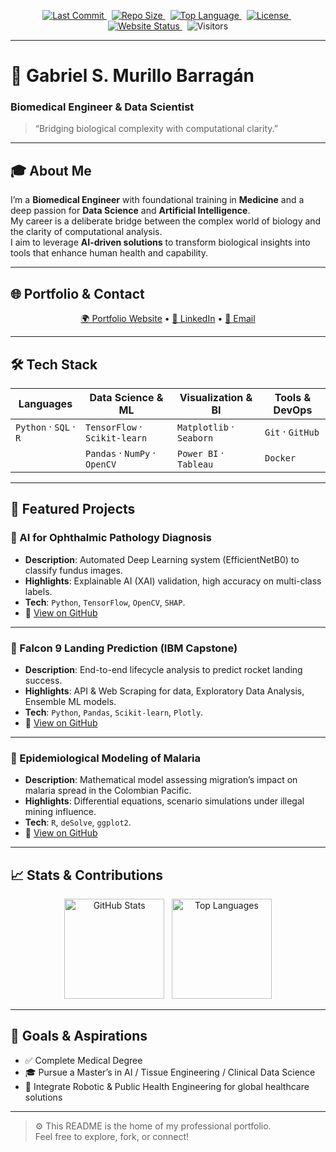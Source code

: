 <!--
  README.md for Gabriel S. Murillo Barragán
  Biomedical Engineer & Data Scientist
-->

<!-- Badges -->
<p align="center">
  <a href="https://github.com/gabrielsmurillo/portfolio">
    <img alt="Last Commit" src="https://img.shields.io/github/last-commit/gabrielsmurillo/portfolio" />
  </a>
  &nbsp;
  <a href="https://github.com/gabrielsmurillo/portfolio">
    <img alt="Repo Size" src="https://img.shields.io/github/repo-size/gabrielsmurillo/portfolio" />
  </a>
  &nbsp;
  <a href="https://github.com/gabrielsmurillo/portfolio">
    <img alt="Top Language" src="https://img.shields.io/github/languages/top/gabrielsmurillo/portfolio" />
  </a>
  &nbsp;
  <a href="https://github.com/gabrielsmurillo/portfolio/blob/main/LICENSE">
    <img alt="License" src="https://img.shields.io/github/license/gabrielsmurillo/portfolio" />
  </a>
  &nbsp;
  <a href="https://gabrielsmurillo.github.io/portfolio">
    <img alt="Website Status" src="https://img.shields.io/website-up-down-green-red/http/shields.io.svg?label=portfolio%20site" />
  </a>
  &nbsp;
  <img alt="Visitors" src="https://visitor-badge.laobi.icu/badge?page_id=gabrielsmurillo.portfolio" />
</p>

---

# 👋 Gabriel S. Murillo Barragán  
### Biomedical Engineer & Data Scientist  

> “Bridging biological complexity with computational clarity.”  

---

## 🎓 About Me  
I’m a **Biomedical Engineer** with foundational training in **Medicine** and a deep passion for **Data Science** and **Artificial Intelligence**.  
My career is a deliberate bridge between the complex world of biology and the clarity of computational analysis.  
I aim to leverage **AI-driven solutions** to transform biological insights into tools that enhance human health and capability.

---

## 🌐 Portfolio & Contact  

<p align="center">
  <a href="https://gabrielsmurillo.github.io/portfolio" target="_blank">🌍 Portfolio Website</a> •
  <a href="https://www.linkedin.com/in/gabriel-santiago-murillo01" target="_blank">💼 LinkedIn</a> •
  <a href="mailto:santiagomurillob@gmail.com">📧 Email</a>
</p>

---

## 🛠️ Tech Stack  

| **Languages**                    | **Data Science & ML**                 | **Visualization & BI**              | **Tools & DevOps**           |
|----------------------------------|---------------------------------------|-------------------------------------|------------------------------|
| `Python` · `SQL` · `R`           | `TensorFlow` · `Scikit-learn`         | `Matplotlib` · `Seaborn`            | `Git` · `GitHub`             |
|                                  | `Pandas` · `NumPy` · `OpenCV`         | `Power BI` · `Tableau`              | `Docker`                     |

---

## 🚀 Featured Projects  

### 🏥 AI for Ophthalmic Pathology Diagnosis  
- **Description**: Automated Deep Learning system (EfficientNetB0) to classify fundus images.  
- **Highlights**: Explainable AI (XAI) validation, high accuracy on multi-class labels.  
- **Tech**: `Python`, `TensorFlow`, `OpenCV`, `SHAP`.  
- 🔗 [View on GitHub](https://github.com/GabrielSMurillo/diagnostico-oftalmico-cnn)

---

### 🚀 Falcon 9 Landing Prediction (IBM Capstone)  
- **Description**: End-to-end lifecycle analysis to predict rocket landing success.  
- **Highlights**: API & Web Scraping for data, Exploratory Data Analysis, Ensemble ML models.  
- **Tech**: `Python`, `Pandas`, `Scikit-learn`, `Plotly`.  
- 🔗 [View on GitHub](https://github.com/GabrielSMurillo/spacex-IBM_DataScientist_capstone-project)

---

### 🦟 Epidemiological Modeling of Malaria  
- **Description**: Mathematical model assessing migration’s impact on malaria spread in the Colombian Pacific.  
- **Highlights**: Differential equations, scenario simulations under illegal mining influence.  
- **Tech**: `R`, `deSolve`, `ggplot2`.  
- 🔗 [View on GitHub](https://github.com/gabrielsmurillo/malaria-epidemiology-model)

---

## 📈 Stats & Contributions  

<p align="center">
  <img height="160" src="https://github-readme-stats.vercel.app/api?username=gabrielsmurillo&show_icons=true&theme=radical" alt="GitHub Stats" />
  &nbsp;
  <img height="160" src="https://github-readme-stats.vercel.app/api/top-langs/?username=gabrielsmurillo&layout=compact&theme=radical" alt="Top Languages" />
</p>

---

## 🎯 Goals & Aspirations  
- ✅ Complete Medical Degree  
- 🎓 Pursue a Master’s in AI / Tissue Engineering / Clinical Data Science  
- 🌟 Integrate Robotic & Public Health Engineering for global healthcare solutions  

---

> ⚙️ This README is the home of my professional portfolio.  
> Feel free to explore, fork, or connect!  

